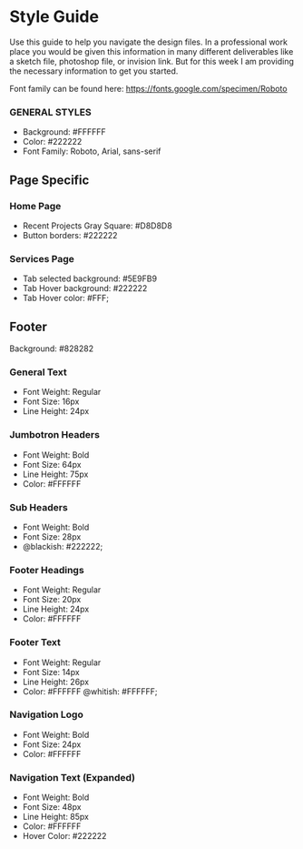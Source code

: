 # Style Guide
Use this guide to help you navigate the design files.  In a professional work place you would be given this information in many different deliverables like a sketch file, photoshop file, or invision link.  But for this week I am providing the necessary information to get you started.  

Font family can be found here: https://fonts.google.com/specimen/Roboto

### GENERAL STYLES
- Background: #FFFFFF
- Color: #222222
- Font Family: Roboto, Arial, sans-serif

## Page Specific

### Home Page
- Recent Projects Gray Square: #D8D8D8
- Button borders: #222222

### Services Page
- Tab selected background: #5E9FB9
- Tab Hover background: #222222
- Tab Hover color: #FFF;

## Footer 
Background: #828282

### General Text
- Font Weight: Regular
- Font Size: 16px
- Line Height: 24px

### Jumbotron Headers
- Font Weight: Bold
- Font Size: 64px
- Line Height: 75px
- Color: #FFFFFF

### Sub Headers
- Font Weight: Bold
- Font Size: 28px
- @blackish: #222222;
   
### Footer Headings
- Font Weight: Regular
- Font Size: 20px
- Line Height: 24px
- Color: #FFFFFF

### Footer Text
- Font Weight: Regular
- Font Size: 14px
- Line Height: 26px
- Color: #FFFFFF
@whitish: #FFFFFF; 
### Navigation Logo
- Font Weight: Bold
- Font Size: 24px
- Color: #FFFFFF

### Navigation Text (Expanded)
- Font Weight: Bold
- Font Size: 48px
- Line Height: 85px
- Color: #FFFFFF
- Hover Color: #222222


